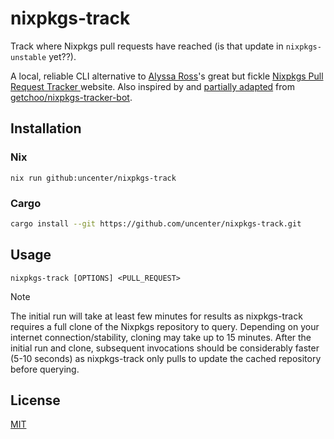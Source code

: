 # nixpkgs-track

Track where Nixpkgs pull requests have reached (is that update in `nixpkgs-unstable` yet??).

A local, reliable CLI alternative to [Alyssa Ross](https://alyssa.is/)'s great but fickle [Nixpkgs Pull Request Tracker
](https://nixpk.gs/pr-tracker.html) website. Also inspired by and [partially adapted](./src/tracker.rs) from [getchoo/nixpkgs-tracker-bot](https://github.com/getchoo/nixpkgs-tracker-bot).

## Installation

### Nix

```
nix run github:uncenter/nixpkgs-track
```

### Cargo

```sh
cargo install --git https://github.com/uncenter/nixpkgs-track.git
```

## Usage

```
nixpkgs-track [OPTIONS] <PULL_REQUEST>
```

> [!NOTE]
> The initial run will take at least few minutes for results as nixpkgs-track requires a full clone of the Nixpkgs repository to query. Depending on your internet connection/stability, cloning may take up to 15 minutes. After the initial run and clone, subsequent invocations should be considerably faster (5-10 seconds) as nixpkgs-track only pulls to update the cached repository before querying.

## License

[MIT](LICENSE)

